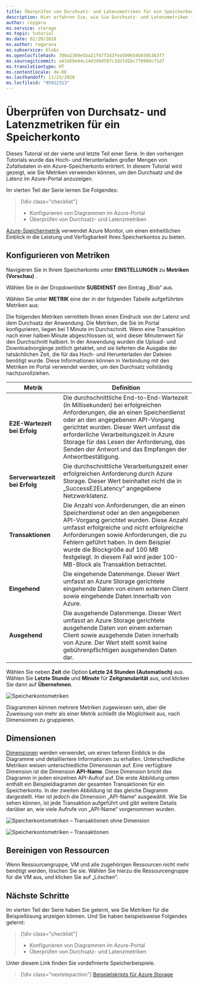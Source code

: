 ```yaml
---
title: Überprüfen von Durchsatz- und Latenzmetriken für ein Speicherkonto im Azure-Portal | Microsoft Docs
description: Hier erfahren Sie, wie Sie Durchsatz- und Latenzmetriken für ein Speicherkonto im Portal überprüfen.
author: roygara
ms.service: storage
ms.topic: tutorial
ms.date: 02/20/2018
ms.author: rogarana
ms.subservice: blobs
ms.openlocfilehash: 708a2369e5ba21f47f3d3fea509654b0385363f7
ms.sourcegitcommit: a43a59e44c14d349d597c3d2fd2bc779989c71d7
ms.translationtype: HT
ms.contentlocale: de-DE
ms.lasthandoff: 11/25/2020
ms.locfileid: "95912313"
---
```

# <a name="verify-throughput-and-latency-metrics-for-a-storage-account"></a>Überprüfen von Durchsatz- und Latenzmetriken für ein Speicherkonto

Dieses Tutorial ist der vierte und letzte Teil einer Serie. In den vorherigen Tutorials wurde das Hoch- und Herunterladen großer Mengen von Zufallsdaten in ein Azure-Speicherkonto erörtert. In diesem Tutorial wird gezeigt, wie Sie Metriken verwenden können, um den Durchsatz und die Latenz im Azure-Portal anzuzeigen.

Im vierten Teil der Serie lernen Sie Folgendes:

> [!div class="checklist"]
> * Konfigurieren von Diagrammen im Azure-Portal
> * Überprüfen von Durchsatz- und Latenzmetriken

[Azure-Speichermetrik](./monitor-blob-storage.md?toc=%2fazure%2fstorage%2fblobs%2ftoc.json) verwendet Azure Monitor, um einen einheitlichen Einblick in die Leistung und Verfügbarkeit Ihres Speicherkontos zu bieten.

## <a name="configure-metrics"></a>Konfigurieren von Metriken

Navigieren Sie in Ihrem Speicherkonto unter **EINSTELLUNGEN** zu **Metriken (Vorschau)** .

Wählen Sie in der Dropdownliste **SUBDIENST** den Eintrag „Blob“ aus.

Wählen Sie unter **METRIK** eine der in der folgenden Tabelle aufgeführten Metriken aus:

Die folgenden Metriken vermitteln Ihnen einen Eindruck von der Latenz und dem Durchsatz der Anwendung. Die Metriken, die Sie im Portal konfigurieren, liegen bei 1 Minute im Durchschnitt. Wenn eine Transaktion nach einer halben Minute abgeschlossen ist, wird dieser Minutenwert für den Durchschnitt halbiert. In der Anwendung wurden die Upload- und Downloadvorgänge zeitlich getaktet, und sie lieferten die Ausgabe der tatsächlichen Zeit, die für das Hoch- und Herunterladen der Dateien benötigt wurde. Diese Informationen können in Verbindung mit den Metriken im Portal verwendet werden, um den Durchsatz vollständig nachzuvollziehen.

|Metrik|Definition|
|---|---|
|**E2E-Wartezeit bei Erfolg**|Die durchschnittliche End-to-End-Wartezeit (in Millisekunden) bei erfolgreichen Anforderungen, die an einen Speicherdienst oder an den angegebenen API-Vorgang gerichtet wurden. Dieser Wert umfasst die erforderliche Verarbeitungszeit in Azure Storage für das Lesen der Anforderung, das Senden der Antwort und das Empfangen der Antwortbestätigung.|
|**Serverwartezeit bei Erfolg**|Die durchschnittliche Verarbeitungszeit einer erfolgreichen Anforderung durch Azure Storage. Dieser Wert beinhaltet nicht die in „SuccessE2ELatency“ angegebene Netzwerklatenz. |
|**Transaktionen**|Die Anzahl von Anforderungen, die an einen Speicherdienst oder an den angegebenen API-Vorgang gerichtet wurden. Diese Anzahl umfasst erfolgreiche und nicht erfolgreiche Anforderungen sowie Anforderungen, die zu Fehlern geführt haben. In dem Beispiel wurde die Blockgröße auf 100 MB festgelegt. In diesem Fall wird jeder 100-MB-Block als Transaktion betrachtet.|
|**Eingehend**|Die eingehende Datenmenge. Dieser Wert umfasst an Azure Storage gerichtete eingehende Daten von einem externen Client sowie eingehende Daten innerhalb von Azure. |
|**Ausgehend**|Die ausgehende Datenmenge. Dieser Wert umfasst an Azure Storage gerichtete ausgehende Daten von einem externen Client sowie ausgehende Daten innerhalb von Azure. Der Wert stellt somit keine gebührenpflichtigen ausgehenden Daten dar. |

Wählen Sie neben **Zeit** die Option **Letzte 24 Stunden (Automatisch)** aus. Wählen Sie **Letzte Stunde** und **Minute** für **Zeitgranularität** aus, und klicken Sie dann auf **Übernehmen**.

![Speicherkontometriken](./media/storage-blob-scalable-app-verify-metrics/figure1.png)

Diagrammen können mehrere Metriken zugewiesen sein, aber die Zuweisung von mehr als einer Metrik schließt die Möglichkeit aus, nach Dimensionen zu gruppieren.

## <a name="dimensions"></a>Dimensionen

[Dimensionen](./monitor-blob-storage-reference.md?toc=%2fazure%2fstorage%2fblobs%2ftoc.json#metrics-dimensions) werden verwendet, um einen tieferen Einblick in die Diagramme und detailliertere Informationen zu erhalten. Unterschiedliche Metriken weisen unterschiedliche Dimensionen auf. Eine verfügbare Dimension ist die Dimension **API-Name**. Diese Dimension bricht das Diagramm in jeden einzelnen API-Aufruf auf. Die erste Abbildung unten enthält ein Beispieldiagramm der gesamten Transaktionen für ein Speicherkonto. In der zweiten Abbildung ist das gleiche Diagramm dargestellt. Hier ist jedoch die Dimension „API-Name“ ausgewählt. Wie Sie sehen können, ist jede Transaktion aufgeführt und gibt weitere Details darüber an, wie viele Aufrufe von „API-Name“ vorgenommen wurden.

![Speicherkontometriken – Transaktionen ohne Dimension](./media/storage-blob-scalable-app-verify-metrics/transactionsnodimensions.png)

![Speicherkontometriken – Transaktionen](./media/storage-blob-scalable-app-verify-metrics/transactions.png)

## <a name="clean-up-resources"></a>Bereinigen von Ressourcen

Wenn Ressourcengruppe, VM und alle zugehörigen Ressourcen nicht mehr benötigt werden, löschen Sie sie. Wählen Sie hierzu die Ressourcengruppe für die VM aus, und klicken Sie auf „Löschen“.

## <a name="next-steps"></a>Nächste Schritte

Im vierten Teil der Serie haben Sie gelernt, wie Sie Metriken für die Beispiellösung anzeigen können. Und Sie haben beispielsweise Folgendes gelernt:

> [!div class="checklist"]
> * Konfigurieren von Diagrammen im Azure-Portal
> * Überprüfen von Durchsatz- und Latenzmetriken

Unter diesem Link finden Sie vordefinierte Speicherbeispiele.

> [!div class="nextstepaction"]
> [Beispielskripts für Azure Storage](storage-samples-blobs-cli.md)

[previous-tutorial]: storage-blob-scalable-app-download-files.md